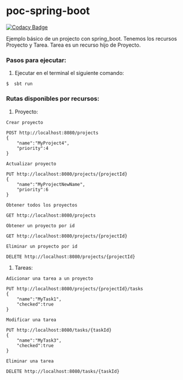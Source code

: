# poc-spring-boot
[![Codacy Badge](https://api.codacy.com/project/badge/Grade/aba7bc8bb60b4d0386dbaa85fa071573)](https://www.codacy.com/manual/llfrometa89/poc-spring-boot?utm_source=github.com&amp;utm_medium=referral&amp;utm_content=llfrometa89/poc-spring-boot&amp;utm_campaign=Badge_Grade)

Ejemplo básico de un projecto con spring_boot. Tenemos los recursos Proyecto y Tarea. Tarea es un recurso hijo de Proyecto.


### Pasos para ejecutar:

1. Ejecutar en el terminal el siguiente comando:

```
$  sbt run
```

### Rutas disponibles por recursos:

1. Proyecto:

```
Crear proyecto

POST http://localhost:8080/projects
{
	"name":"MyProject4",
	"priority":4
}
```

```
Actualizar proyecto

PUT http://localhost:8080/projects/{projectId}
{
	"name":"MyProjectNewName",
	"priority":6
}
```

```
Obtener todos los proyectos

GET http://localhost:8080/projects
```

```
Obtener un proyecto por id

GET http://localhost:8080/projects/{projectId}
```

```
Eliminar un proyecto por id

DELETE http://localhost:8080/projects/{projectId}
```

1. Tareas:

```
Adicionar una tarea a un proyecto

PUT http://localhost:8080/projects/{projectId}/tasks
{
	"name":"MyTask1",
	"checked":true
}
```

```
Modificar una tarea

PUT http://localhost:8080/tasks/{taskId}
{
	"name":"MyTask3",
	"checked":true
}
```

```
Eliminar una tarea

DELETE http://localhost:8080/tasks/{taskId}
```
